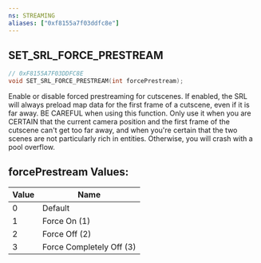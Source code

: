 ```yaml
---
ns: STREAMING
aliases: ["0xf8155a7f03ddfc8e"]
---
```

## SET_SRL_FORCE_PRESTREAM

```c
// 0xF8155A7F03DDFC8E
void SET_SRL_FORCE_PRESTREAM(int forcePrestream);
```

Enable or disable forced prestreaming for cutscenes. If enabled, the SRL will always preload map data for the first frame of a cutscene, even if it is far away. BE CAREFUL when using this function. Only use it when you are CERTAIN that the current camera position and the first frame of the cutscene can't get too far away, and when you're certain that the two scenes are not particularly rich in entities. Otherwise, you will crash with a pool overflow.

## forcePrestream Values:
| Value | Name |
| --- | --- |
| 0 | Default |
| 1 | Force On (1) |
| 2 | Force Off (2) |
| 3 | Force Completely Off (3) |


